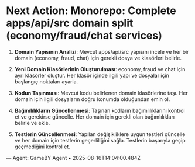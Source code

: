 # Next Action: Monorepo: Complete apps/api/src domain split (economy/fraud/chat services)

1. **Domain Yapısının Analizi**: Mevcut apps/api/src yapısını incele ve her bir domain (economy, fraud, chat) için gerekli dosya ve klasörleri belirle.

2. **Yeni Domain Klasörlerinin Oluşturulması**: economy, fraud ve chat için ayrı klasörler oluştur. Her klasör içinde ilgili yapı ve dosyalar için başlangıç noktaları ayarla.

3. **Kodun Taşınması**: Mevcut kodu belirlenen domain klasörlerine taşı. Her domain için ilgili dosyaların doğru konumda olduğundan emin ol.

4. **Bağımlılıkların Güncellenmesi**: Taşınan kodların bağımlılıklarını kontrol et ve gerekirse güncelle. Her domain için gerekli olan bağımlılıkları belirle ve ekle.

5. **Testlerin Güncellenmesi**: Yapılan değişikliklere uygun testleri güncelle ve her domain için testlerin geçerliliğini sağla. Testlerin başarıyla geçip geçmediğini kontrol et.

— Agent: GameBY Agent • 2025-08-16T14:04:00.484Z
